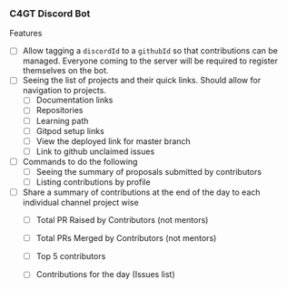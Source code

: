 ### C4GT Discord Bot

Features
- [ ] Allow tagging a `discordId` to a `githubId` so that contributions can be managed. Everyone coming to the server will be required to register themselves on the bot.
- [ ] Seeing the list of projects and their quick links. Should allow for navigation to projects.
    - [ ] Documentation links
    - [ ] Repositories
    - [ ] Learning path
    - [ ] Gitpod setup links
    - [ ] View the deployed link for master branch
    - [ ] Link to github unclaimed issues
- [ ] Commands to do the following
    - [ ] Seeing the summary of proposals submitted by contributors
    - [ ] Listing contributions by profile
- [ ] Share a summary of contributions at the end of the day to each individual channel project wise
    - [ ] Total PR Raised by Contributors (not mentors)
    - [ ] Total PRs Merged by Contributors (not mentors)
    - [ ] Top 5 contributors
    - [ ] Contributions for the day (Issues list)

